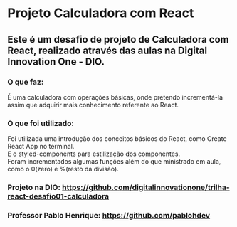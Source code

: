 # Projeto Calculadora com React

## Este é um desafio de projeto de Calculadora com React, realizado através das aulas na Digital Innovation One - DIO.

### O que faz:
É uma calculadora com operações básicas, onde pretendo incrementá-la assim que adquirir mais conhecimento referente ao React.

### O que foi utilizado:
Foi utilizada uma introdução dos conceitos básicos do React, como Create React App no terminal. <br>
E o styled-components para estilização dos componentes. <br>
Foram incrementados algumas funções além do que ministrado em aula, como o 0(zero) e %(resto da divisão).

### Projeto na DIO: https://github.com/digitalinnovationone/trilha-react-desafio01-calculadora
### Professor Pablo Henrique: https://github.com/pablohdev
